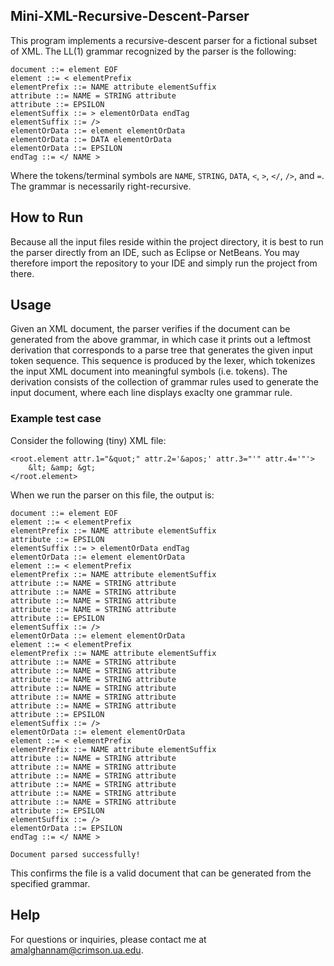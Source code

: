 ## Mini-XML-Recursive-Descent-Parser
This program implements a recursive-descent parser for a fictional subset of XML. The LL(1) grammar recognized by the parser is the following:

```
document ::= element EOF
element ::= < elementPrefix
elementPrefix ::= NAME attribute elementSuffix
attribute ::= NAME = STRING attribute
attribute ::= EPSILON
elementSuffix ::= > elementOrData endTag
elementSuffix ::= />
elementOrData ::= element elementOrData
elementOrData ::= DATA elementOrData
elementOrData ::= EPSILON
endTag ::= </ NAME >
```
Where the tokens/terminal symbols are ```NAME```, ```STRING```, ```DATA```, ```<```, ```>```, ```</```, ```/>```, and ```=```. The grammar is necessarily right-recursive. 

## How to Run

Because all the input files reside within the project directory, it is best to run the parser directly from an IDE, such as Eclipse or NetBeans. You may therefore import the repository to your IDE and simply run the project from there. 

## Usage 

Given an XML document, the parser verifies if the document can be generated from the above grammar, in which case it prints out a leftmost derivation that corresponds to a parse tree that generates the given input token sequence. This sequence is produced by the lexer, which tokenizes the input XML document into meaningful symbols (i.e. tokens). The derivation consists of the collection of grammar rules used to generate the input document, where each line displays exaclty one grammar rule. 

### Example test case 

Consider the following (tiny) XML file:

```
<root.element attr.1="&quot;" attr.2='&apos;' attr.3="'" attr.4='"'>
	&lt; &amp; &gt;
</root.element>
```

When we run the parser on this file, the output is:

```
document ::= element EOF
element ::= < elementPrefix
elementPrefix ::= NAME attribute elementSuffix
attribute ::= EPSILON
elementSuffix ::= > elementOrData endTag
elementOrData ::= element elementOrData
element ::= < elementPrefix
elementPrefix ::= NAME attribute elementSuffix
attribute ::= NAME = STRING attribute
attribute ::= NAME = STRING attribute
attribute ::= NAME = STRING attribute
attribute ::= NAME = STRING attribute
attribute ::= EPSILON
elementSuffix ::= />
elementOrData ::= element elementOrData
element ::= < elementPrefix
elementPrefix ::= NAME attribute elementSuffix
attribute ::= NAME = STRING attribute
attribute ::= NAME = STRING attribute
attribute ::= NAME = STRING attribute
attribute ::= NAME = STRING attribute
attribute ::= NAME = STRING attribute
attribute ::= NAME = STRING attribute
attribute ::= EPSILON
elementSuffix ::= />
elementOrData ::= element elementOrData
element ::= < elementPrefix
elementPrefix ::= NAME attribute elementSuffix
attribute ::= NAME = STRING attribute
attribute ::= NAME = STRING attribute
attribute ::= NAME = STRING attribute
attribute ::= NAME = STRING attribute
attribute ::= NAME = STRING attribute
attribute ::= NAME = STRING attribute
attribute ::= EPSILON
elementSuffix ::= />
elementOrData ::= EPSILON
endTag ::= </ NAME >

Document parsed successfully!
```
This confirms the file is a valid document that can be generated from the specified grammar. 

## Help 

For questions or inquiries, please contact me at amalghannam@crimson.ua.edu. 
